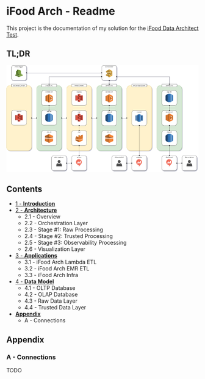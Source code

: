 # iFood Arch - Readme

This project is the documentation of my solution for the [iFood Data Architect Test](https://github.com/ifood/ifood-data-architect-test).

## TL;DR

![ifood-arch](media/ifood-arch.png)

## Contents

- [1 - **Introduction**](chapters/1-Introduction.md)
- [2 - **Architecture**](chapters/2-Architecture.md)
  - 2.1 - Overview
  - 2.2 - Orchestration Layer
  - 2.3 - Stage #1: Raw Processing
  - 2.4 - Stage #2: Trusted Processing
  - 2.5 - Stage #3: Observability Processing
  - 2.6 - Visualization Layer
- [3 - **Applications**](chapters/3-Applications.md)
  - 3.1 - iFood Arch Lambda ETL
  - 3.2 - iFood Arch EMR ETL
  - 3.3 - iFood Arch Infra
- [4 - **Data Model**](chapters/4-DataModel.md)
  - 4.1 - OLTP Database
  - 4.2 - OLAP Database
  - 4.3 - Raw Data Layer
  - 4.4 - Trusted Data Layer
- [**Appendix**](#appendix)
  - A - Connections

## <a></a>Appendix

### A - Connections

TODO
